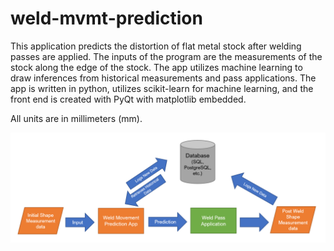 # weld-mvmt-prediction
This application predicts the distortion of flat metal stock after welding passes are applied. The inputs of the program are the measurements of the stock along the edge of the stock. The app utilizes machine learning to draw inferences from historical measurements and pass applications. The app is written in python, utilizes scikit-learn for machine learning, and the front end is created with PyQt with matplotlib embedded.

All units are in millimeters (mm).


![Machine Learning Framework](framework.png)